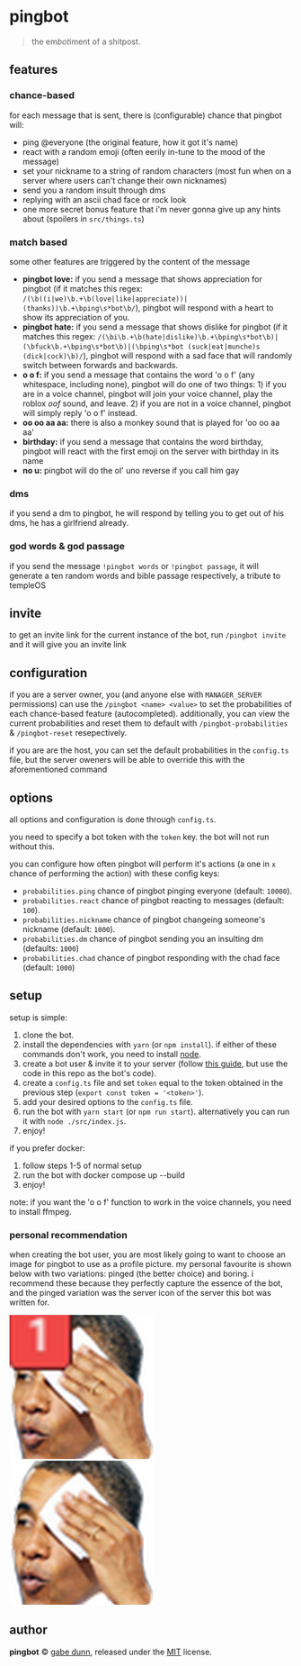 # pingbot
> the em*bot*iment of a shitpost.

## features

### chance-based
for each message that is sent, there is (configurable) chance that pingbot will:
 - ping @everyone (the original feature, how it got it's name)
 - react with a random emoji (often eerily in-tune to the mood of the message)
 - set your nickname to a string of random characters (most fun when on a server where users can't change their own
     nicknames)
 - send you a random insult through dms
 - replying with an ascii chad face or rock look
 - one more secret bonus feature that i'm never gonna give up any hints about (spoilers in `src/things.ts`)

### match based
some other features are triggered by the content of the message
 - **pingbot love:** if you send a message that shows appreciation for pingbot (if it matches this regex:
		`/(\b((i|we)\b.+\b(love|like|appreciate))|(thanks))\b.+\bping\s*bot\b/`), pingbot will respond with
		a heart to show its appreciation of you.
 - **pingbot hate:** if you send a message that shows dislike for pingbot (if it matches this regex:
 		`/(\bi\b.+\b(hate|dislike)\b.+\bping\s*bot\b)|(\bfuck\b.+\bping\s*bot\b)|(\bping\s*bot (suck|eat|munche)s (dick|cock)\b)/`),
		pingbot will respond with a sad face that will randomly switch between forwards and backwards.
 - **o o f:** if you send a message that contains the word 'o o f' (any whitespace, including none),
 		pingbot will do one of two things: 1) if you are in a voice channel, pingbot will join your voice
		channel, play the roblox *oof* sound, and leave. 2) if you are not in a voice channel, pingbot
		will simply reply 'o o f' instead.
 - **oo oo aa aa:** there is also a monkey sound that is played for 'oo oo aa aa'
 - **birthday:** if you send a message that contains the word birthday, pingbot will react with
 		the first emoji on the server with birthday in its name
 - **no u:** pingbot will do the ol' uno reverse if you call him gay

### dms
if you send a dm to pingbot, he will respond by telling you to get out of his dms, he has a girlfriend already.

### god words & god passage
if you send the message `!pingbot words` or `!pingbot passage`, it will generate a ten random words and bible
passage respectively, a tribute to templeOS

## invite
to get an invite link for the current instance of the bot, run `/pingbot invite` and it will give you an
invite link

## configuration
if you are a server owner, you (and anyone else with `MANAGER_SERVER` permissions) can use the `/pingbot <name> <value>`
to set the probabilities of each chance-based feature (autocompleted). additionally, you can view the current probabilities
and reset them to default with `/pingbot-probabilities` & `/pingbot-reset` resepectively.

if you are are the host, you can set the default probabilities in the `config.ts` file, but the server oweners
will be able to override this with the aforementioned command

## options
all options and configuration is done through `config.ts`.

you need to specify a bot token with the `token` key. the bot will not run without this.

you can configure how often pingbot will perform it's actions (a one in `x` chance of performing the action) with these
config keys:
 - `probabilities.ping` chance of pingbot pinging everyone (default: `10000`).
 - `probabilities.react` chance of pingbot reacting to messages (default: `100`).
 - `probabilities.nickname` chance of pingbot changeing someone's nickname (default: `1000`).
 - `probabilities.dm` chance of pingbot sending you an insulting dm (defaults: `1000`)
 - `probabilities.chad` chance of pingbot responding with the chad face (default: `1000`)

## setup
setup is simple:
 1. clone the bot.
 2. install the dependencies with `yarn` (or `npm install`). if either of these commands don't work, you need to install
 [node][2].
 3. create a bot user & invite it to your server (follow [this guide][1], but use the code in this repo as the bot's
 code).
 4. create a `config.ts` file and set `token` equal to the token obtained in the previous step (`export const token = '<token>'`).
 5. add your desired options to the `config.ts` file.
 6. run the bot with `yarn start` (or `npm run start`). alternatively you can run it with `node ./src/index.js`.
 7. enjoy!

 if you prefer docker:
 1. follow steps 1-5 of normal setup
 2. run the bot with docker compose up --build
 3. enjoy!

[1]: https://www.howtogeek.com/364225/how-to-make-your-own-discord-bot/
[2]: https://nodejs.org

note: if you want the 'o o f' function to work in the voice channels, you need to install ffmpeg.

### personal recommendation
when creating the bot user, you are most likely going to want to choose an image for pingbot to use as a profile
picture. my personal favourite is shown below with two variations: pinged (the better choice) and boring. i
recommend these because they perfectly capture the essence of the bot, and the pinged variation was
the server icon of the server this bot was written for.

![pingbot pinged][pinged]
![pingbot boring][boring]

[pinged]: resources/pingbot.png
[boring]: resources/pingbot-boring.png

## author
**pingbot** © [gabe dunn](https://github.com/redxtech), released under the [MIT](./license.md) license.
